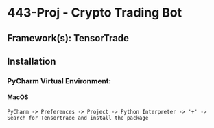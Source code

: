 # 443-Proj - Crypto Trading Bot

## Framework(s): TensorTrade

## Installation

### PyCharm Virtual Environment:

#### MacOS

```
PyCharm -> Preferences -> Project -> Python Interpreter -> '+' -> 
Search for Tensortrade and install the package
```
